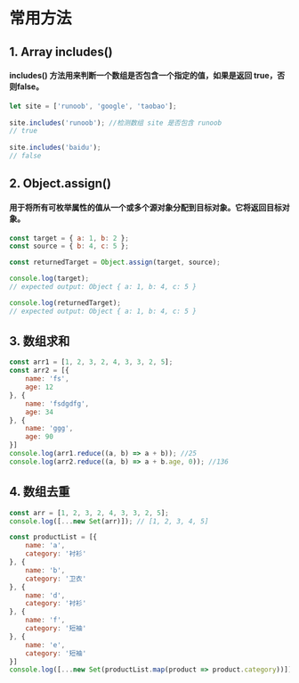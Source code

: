 # 常用方法
## 1. Array includes() 
#### includes() 方法用来判断一个数组是否包含一个指定的值，如果是返回 true，否则false。
```js
let site = ['runoob', 'google', 'taobao'];
 
site.includes('runoob'); //检测数组 site 是否包含 runoob 
// true 
 
site.includes('baidu'); 
// false
```
## 2. Object.assign()
#### 用于将所有可枚举属性的值从一个或多个源对象分配到目标对象。它将返回目标对象。
```js
const target = { a: 1, b: 2 };
const source = { b: 4, c: 5 };

const returnedTarget = Object.assign(target, source);

console.log(target);
// expected output: Object { a: 1, b: 4, c: 5 }

console.log(returnedTarget);
// expected output: Object { a: 1, b: 4, c: 5 }
```
## 3. 数组求和
```js
const arr1 = [1, 2, 3, 2, 4, 3, 3, 2, 5];
const arr2 = [{
    name: 'fs',
    age: 12
}, {
    name: 'fsdgdfg',
    age: 34
}, {
    name: 'ggg',
    age: 90
}]
console.log(arr1.reduce((a, b) => a + b)); //25
console.log(arr2.reduce((a, b) => a + b.age, 0)); //136
```
## 4. 数组去重
```js
const arr = [1, 2, 3, 2, 4, 3, 3, 2, 5];
console.log([...new Set(arr)]); // [1, 2, 3, 4, 5]

const productList = [{
    name: 'a',
    category: '衬衫'
}, {
    name: 'b',
    category: '卫衣'
}, {
    name: 'd',
    category: '衬衫'
}, {
    name: 'f',
    category: '短袖'
}, {
    name: 'e',
    category: '短袖'
}]
console.log([...new Set(productList.map(product => product.category))]); //["衬衫", "卫衣", "短袖"]
```

